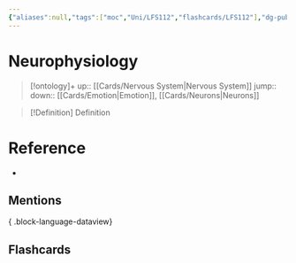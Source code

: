 ```yaml
---
{"aliases":null,"tags":["moc","Uni/LFS112","flashcards/LFS112"],"dg-publish":true,"permalink":"/cards/neurophysiology/","dgPassFrontmatter":true}
---
```


# Neurophysiology

> [!ontology]+
> up:: [[Cards/Nervous System\|Nervous System]]
> jump:: 
> down:: [[Cards/Emotion\|Emotion]], [[Cards/Neurons\|Neurons]]

> [!Definition] Definition
> 

# Reference
- 

## Mentions

{ .block-language-dataview}

## Flashcards

